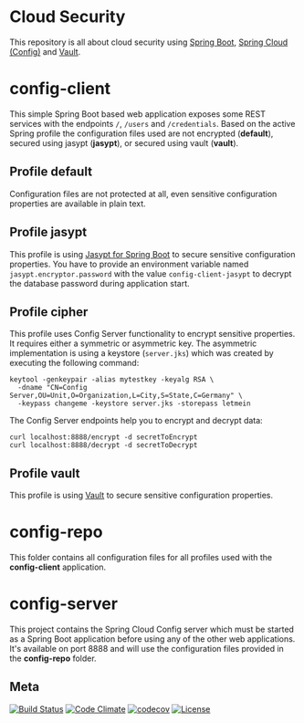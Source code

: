 Cloud Security
============

This repository is all about cloud security using [Spring Boot](https://projects.spring.io/spring-boot), 
[Spring Cloud (Config)](http://projects.spring.io/spring-cloud) and [Vault](https://www.vaultproject.io).

# config-client
This simple Spring Boot based web application exposes some REST services with the endpoints `/`, `/users` and 
`/credentials`. Based on the active Spring profile the configuration files used are not encrypted (**default**), 
secured using jasypt (**jasypt**), or secured using vault (**vault**).

## Profile default
Configuration files are not protected at all, even sensitive configuration properties are available in plain text.

## Profile jasypt
This profile is using [Jasypt for Spring Boot](https://github.com/ulisesbocchio/jasypt-spring-boot) to secure
sensitive configuration properties. You have to provide an environment variable named `jasypt.encryptor.password` with
the value `config-client-jasypt` to decrypt the database password during application start.

## Profile cipher
This profile uses Config Server functionality to encrypt sensitive properties. It requires either a symmetric or 
asymmetric key. The asymmetric implementation is using a keystore (`server.jks`) which was created by executing the 
following command:

    keytool -genkeypair -alias mytestkey -keyalg RSA \
      -dname "CN=Config Server,OU=Unit,O=Organization,L=City,S=State,C=Germany" \
      -keypass changeme -keystore server.jks -storepass letmein
      
The Config Server endpoints help you to encrypt and decrypt data:

    curl localhost:8888/encrypt -d secretToEncrypt
    curl localhost:8888/decrypt -d secretToDecrypt

## Profile vault
This profile is using [Vault](https://www.vaultproject.io) to secure sensitive configuration properties.

# config-repo
This folder contains all configuration files for all profiles used with the **config-client** application.

# config-server
This project contains the Spring Cloud Config server which must be started as a Spring Boot application before using any 
of the other web applications. It's available on port 8888 and will use the configuration files provided in the 
**config-repo** folder.

## Meta
[![Build Status](https://travis-ci.org/dschadow/CloudSecurity.svg)](https://travis-ci.org/dschadow/CloudSecurity)
[![Code Climate](https://codeclimate.com/github/dschadow/CloudSecurity/badges/gpa.svg)](https://codeclimate.com/github/dschadow/CloudSecurity)
[![codecov](https://codecov.io/gh/dschadow/CloudSecurity/branch/develop/graph/badge.svg)](https://codecov.io/gh/dschadow/CloudSecurity)
[![License](https://img.shields.io/badge/License-Apache%202.0-blue.svg)](https://opensource.org/licenses/Apache-2.0)
